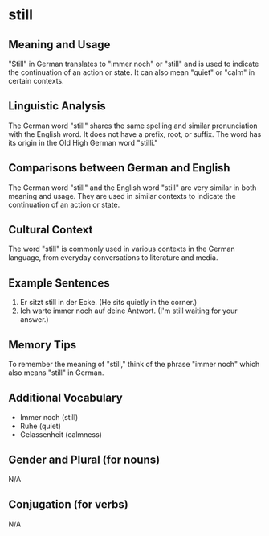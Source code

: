 # still
## Meaning and Usage
"Still" in German translates to "immer noch" or "still" and is used to indicate the continuation of an action or state. It can also mean "quiet" or "calm" in certain contexts.

## Linguistic Analysis
The German word "still" shares the same spelling and similar pronunciation with the English word. It does not have a prefix, root, or suffix. The word has its origin in the Old High German word "stilli."

## Comparisons between German and English
The German word "still" and the English word "still" are very similar in both meaning and usage. They are used in similar contexts to indicate the continuation of an action or state.

## Cultural Context
The word "still" is commonly used in various contexts in the German language, from everyday conversations to literature and media.

## Example Sentences
1. Er sitzt still in der Ecke. (He sits quietly in the corner.)
2. Ich warte immer noch auf deine Antwort. (I'm still waiting for your answer.) 

## Memory Tips
To remember the meaning of "still," think of the phrase "immer noch" which also means "still" in German.

## Additional Vocabulary
- Immer noch (still)
- Ruhe (quiet)
- Gelassenheit (calmness)

## Gender and Plural (for nouns)
N/A

## Conjugation (for verbs)
N/A